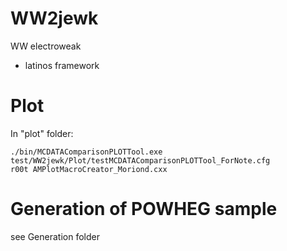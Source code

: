WW2jewk
=======

WW electroweak

* latinos framework


# Plot

In "plot" folder:

    ./bin/MCDATAComparisonPLOTTool.exe test/WW2jewk/Plot/testMCDATAComparisonPLOTTool_ForNote.cfg
    r00t AMPlotMacroCreator_Moriond.cxx



# Generation of POWHEG sample

see Generation folder

